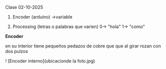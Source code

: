 Clase 02-10-2025

1. Encoder (arduino)
   ->variable

2. Processing (letras o palabras que varien)
   0-> "hola"
   1-> "como"

**Encoder**

en su interior tiene pequeños pedazos de cobre que que al girar rozan con dos pulzos 

! [Encoder interno](ubicacionde la foto.jpg)

